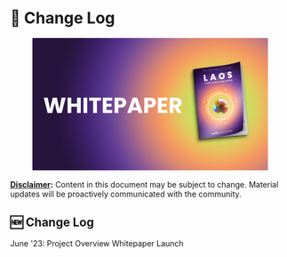 # 📃 Change Log

<figure><img src="../.gitbook/assets/1_LAOS_Gitbook_assets_whitepaper.jpg" alt=""><figcaption></figcaption></figure>

[**Disclaimer**](disclaimer.md)**:** Content in this document may be subject to change. Material updates will be proactively communicated with the community.

## 🆕 Change Log

June '23: Project Overview Whitepaper Launch
